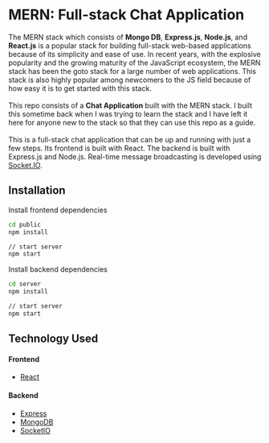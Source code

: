 # MERN: Full-stack Chat Application


The MERN stack which consists of **Mongo DB**, **Express.js**, **Node.js**, and **React.js** is a popular stack for building full-stack web-based applications because of its simplicity and ease of use. In recent years, with the explosive popularity and the growing maturity of the JavaScript ecosystem, the MERN stack has been the goto stack for a large number of web applications. This stack is also highly popular among newcomers to the JS field because of how easy it is to get started with this stack.
<br/><br/>
This repo consists of a **Chat Application** built with the MERN stack. I built this sometime back when I was trying to learn the stack and I have left it here for anyone new to the stack so that they can use this repo as a guide.
<br/><br/>
This is a full-stack chat application that can be up and running with just a few steps. 
Its frontend is built with React.
The backend is built with Express.js and Node.js.
Real-time message broadcasting is developed using [Socket.IO](https://socket.io/).

## Installation

Install frontend dependencies

```bash
cd public
npm install

// start server
npm start
```

Install backend dependencies

```bash
cd server
npm install

// start server
npm start
```

## Technology Used

#### Frontend

- [React](https://reactjs.org/)

#### Backend

- [Express](https://reactjs.org/)
- [MongoDB](https://www.mongodb.com/)
- [SocketIO](https://socket.io/)
